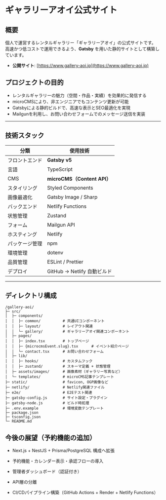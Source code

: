 # ギャラリーアオイ公式サイト

## 概要

個人で運営するレンタルギャラリー「ギャラリーアオイ」の公式サイトです。  
高速かつ低コストで運用できるよう、**Gatsby** を用いた静的サイトとして構築しています。

- **公開サイト**: [https://www.gallery-aoi.jp](https://www.gallery-aoi.jp)

## プロジェクトの目的

- レンタルギャラリーの魅力（空間・作品・実績）を効果的に発信する
- microCMSにより、非エンジニアでもコンテンツ更新が可能
- Gatsbyによる静的ビルドで、高速な表示とSEO最適化を実現
- Mailgunを利用し、お問い合わせフォームでのメッセージ送信を実装

---

## 技術スタック

| 分類           | 使用技術                    |
| -------------- | --------------------------- |
| フロントエンド | **Gatsby v5**               |
| 言語           | TypeScript                  |
| CMS            | **microCMS（Content API）** |
| スタイリング   | Styled Components           |
| 画像最適化     | Gatsby Image / Sharp        |
| バックエンド   | Netlify Functions           |
| 状態管理       | Zustand                     |
| フォーム       | Mailgun API                 |
| ホスティング   | Netlify                     |
| パッケージ管理 | npm                         |
| 環境管理       | dotenv                      |
| 品質管理       | ESLint / Prettier           |
| デプロイ       | GitHub → Netlify 自動ビルド |

---

## ディレクトリ構成

```
/gallery-aoi/
├─ src/
│  ├─ components/
│  │  ├─ common/          # 共通UIコンポーネント
│  │  ├─ layout/          # レイアウト関連
│  │  └─ gallery/         # ギャラリーアオイ関連コンポーネント
│  ├─ pages/
│  │  ├─ index.tsx        # トップページ
│  │  ├─ {microcmsEvent.slug}.tsx      # イベント紹介ページ
│  │  └─ contact.tsx      # お問い合わせフォーム
│  ├─ lib/
│  │  ├─ hooks/           # カスタムフック
│  │  ├─ zustand/         # スキーマ定義 + 状態管理
│  ├─ assets/images/      # 画像素材（ギャラリー写真など）
│  └─ templates/          # microCMS記事テンプレート
├─ static/                # favicon, OGP画像など
├─ netlify/               # Netlify関連ファイル
├─ e2e/                   # E2Eテスト関連
├─ gatsby-config.js       # サイト設定・プラグイン
├─ gatsby-node.js         # ビルド時処理
├─ .env.example           # 環境変数テンプレート
├─ package.json
├─ tsconfig.json
└─ README.md

```

## 今後の展望（予約機能の追加）

- Next.js + NestJS + Prisma/PostgreSQL 構成へ拡張

- 予約機能・カレンダー表示・承認フローの導入

- 管理者ダッシュボード（認証付き）

- API層の分離

- CI/CDパイプライン構築（GitHub Actions + Render + Netlify Functions）
